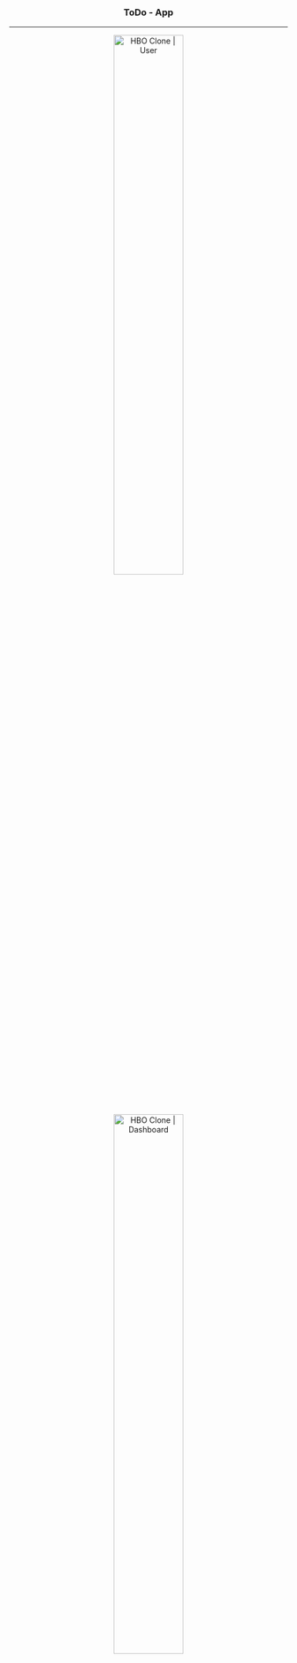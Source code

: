 <h3 align="center">ToDo - App</h3>

---

<p align="center">
    <img width=50% height=50%
        src="https://github.com/andeilsongf/todo/assets/23082238/6c87ab2d-9fa3-4c5e-986c-5233b5268fca"
        alt="HBO Clone | User">
    <img width=50% height=50%
        src="https://github.com/andeilsongf/todo/assets/23082238/a946e923-6d54-4a4d-a424-3033e6e1371b"
        alt="HBO Clone | Dashboard">
    <img width=50% height=50%
        src="https://github.com/andeilsongf/todo/assets/23082238/833e6224-288c-400f-a6a7-ec6385f49829"
        alt="HBO Clone | Dashboard">
    <img width=50% height=50%
        src="https://github.com/andeilsongf/todo/assets/23082238/f5c4705c-d3ca-443d-aa80-f460ac6ae71f"
        alt="HBO Clone | Dashboard">
    <img width=50% height=50%
        src="https://github.com/andeilsongf/todo/assets/23082238/753405ad-55f1-4a7f-a745-f4680a942042"
        alt="HBO Clone | Dashboard">
    <img width=50% height=50%
        src="https://github.com/andeilsongf/todo/assets/23082238/a1b158ae-20c5-4854-b4eb-29cef3497a89"
        alt="HBO Clone | Dashboard">
    <img width=50% height=50%
        src="https://github.com/andeilsongf/todo/assets/23082238/9f74f2ad-a3aa-4791-a308-6694f443a58e"
        alt="HBO Clone | Dashboard">
</p>

## Content

- [About](#about)
- [Tools](#tools)
- [Author](#author)

## About <a name="about"></a>

HBO Clone web app consuming tmdb api.

### Requirements

- NodeJS
- NextJS 13
- Internet (for documentation)
- VSCode
- Firestore

### Installation

Clone this repository

```
git clone https://github.com/andeilsongf/todo.git
```

Get inside the folder project

```
cd todo
```

Install dependecies

```
npm i
```

Run project

```
npm run dev
```

## Tools <a name="tools"></a>

- [NodeJS](https://nodejs.org/en)
- [NextJS](https://nextjs.org/) - Framework for Web
- [Next Themes](https://github.com/pacocoursey/next-themes) - Astraction for Themes
- [TailwindCSS](https://tailwindcss.com/) - CSS in JS
- [PostCSS](https://postcss.org/) - CSS in JS
- [ESLint](https://eslint.org/)
- [Typescript](https://www.typescriptlang.org/) - Superset Javascript
- [Firebase](https://firebase.google.com/) - Database

## Author <a name="author"></a>

- [@andeilsongf](https://github.com/andeilsongf)
